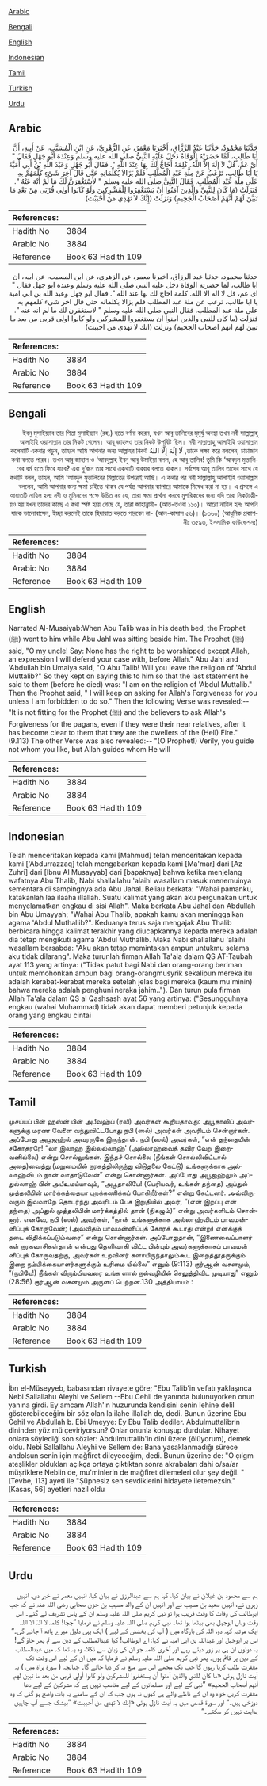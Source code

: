 [Arabic](#arabic)

[Bengali](#bengali)

[English](#english)

[Indonesian](#indonesian)

[Tamil](#tamil)

[Turkish](#turkish)

[Urdu](#urdu)

## Arabic


<div dir="rtl" lang="ar" style={{fontSize:'larger',backgroundColor:'#f8f9fa',padding:20}}>
حَدَّثَنَا مَحْمُودٌ، حَدَّثَنَا عَبْدُ الرَّزَّاقِ، أَخْبَرَنَا مَعْمَرٌ، عَنِ الزُّهْرِيِّ، عَنِ ابْنِ الْمُسَيَّبِ، عَنْ أَبِيهِ، أَنَّ أَبَا طَالِبٍ، لَمَّا حَضَرَتْهُ الْوَفَاةُ دَخَلَ عَلَيْهِ النَّبِيُّ صلى الله عليه وسلم وَعِنْدَهُ أَبُو جَهْلٍ فَقَالَ ‏"‏ أَىْ عَمِّ، قُلْ لاَ إِلَهَ إِلاَّ اللَّهُ‏.‏ كَلِمَةً أُحَاجُّ لَكَ بِهَا عِنْدَ اللَّهِ ‏"‏‏.‏ فَقَالَ أَبُو جَهْلٍ وَعَبْدُ اللَّهِ بْنُ أَبِي أُمَيَّةَ يَا أَبَا طَالِبٍ، تَرْغَبُ عَنْ مِلَّةِ عَبْدِ الْمُطَّلِبِ فَلَمْ يَزَالاَ يُكَلِّمَانِهِ حَتَّى قَالَ آخِرَ شَىْءٍ كَلَّمَهُمْ بِهِ عَلَى مِلَّةِ عَبْدِ الْمُطَّلِبِ‏.‏ فَقَالَ النَّبِيُّ صلى الله عليه وسلم ‏"‏ لأَسْتَغْفِرَنَّ لَكَ مَا لَمْ أُنْهَ عَنْهُ ‏"‏‏.‏ فَنَزَلَتْ ‏(‏مَا كَانَ لِلنَّبِيِّ وَالَّذِينَ آمَنُوا أَنْ يَسْتَغْفِرُوا لِلْمُشْرِكِينَ وَلَوْ كَانُوا أُولِي قُرْبَى مِنْ بَعْدِ مَا تَبَيَّنَ لَهُمْ أَنَّهُمْ أَصْحَابُ الْجَحِيمِ‏)‏ وَنَزَلَتْ ‏(‏إِنَّكَ لاَ تَهْدِي مَنْ أَحْبَبْتَ‏)‏
</div>
<div style={{backgroundColor:'#f8f9fa',padding:20, marginBottom: 10}}><table> <thead> <tr> <th>References:</th> <th></th> </tr> </thead> <tbody><tr><td>Hadith No</td><td>3884</td></tr><tr><td>Arabic No</td><td>3884</td></tr><tr><td>Reference</td><td>Book 63 Hadith 109</td></tr></tbody></table></div>


<div dir="rtl" lang="ar" style={{fontSize:'larger',backgroundColor:'#f8f9fa',padding:20}}>
حدثنا محمود، حدثنا عبد الرزاق، اخبرنا معمر، عن الزهري، عن ابن المسيب، عن ابيه، ان ابا طالب، لما حضرته الوفاة دخل عليه النبي صلى الله عليه وسلم وعنده ابو جهل فقال " اى عم، قل لا اله الا الله. كلمة احاج لك بها عند الله ". فقال ابو جهل وعبد الله بن ابي امية يا ابا طالب، ترغب عن ملة عبد المطلب فلم يزالا يكلمانه حتى قال اخر شىء كلمهم به على ملة عبد المطلب. فقال النبي صلى الله عليه وسلم " لاستغفرن لك ما لم انه عنه ". فنزلت (ما كان للنبي والذين امنوا ان يستغفروا للمشركين ولو كانوا اولي قربى من بعد ما تبين لهم انهم اصحاب الجحيم) ونزلت (انك لا تهدي من احببت)
</div>
<div style={{backgroundColor:'#f8f9fa',padding:20, marginBottom: 10}}><table> <thead> <tr> <th>References:</th> <th></th> </tr> </thead> <tbody><tr><td>Hadith No</td><td>3884</td></tr><tr><td>Arabic No</td><td>3884</td></tr><tr><td>Reference</td><td>Book 63 Hadith 109</td></tr></tbody></table></div>

## Bengali


<div dir="rtl" lang="bn" style={{fontSize:'larger',backgroundColor:'#f8f9fa',padding:20}}>
ইবনু মুসাইয়্যাব তার পিতা মুসাইয়্যাব (রহ.) হতে বর্ণনা করেন, যখন আবূ তালিবের মুমূর্ষু অবস্থা তখন নবী সাল্লাল্লাহু আলাইহি ওয়াসাল্লাম তার নিকট গেলেন। আবূ জাহলও তার নিকট উপবিষ্ট ছিল। নবী সাল্লাল্লাহু আলাইহি ওয়াসাল্লাম তাকে লক্ষ্য করে বললেন, চাচাজান, لَا إِلَهَ إِلَّا اللهُ কলেমাটি একবার পড়ুন, তাহলে আমি আপনার জন্য আল্লাহর নিকট কথা বলতে পারব। তখন আবূ জাহাল ও ‘আবদুল্লাহ ইবনু আবূ উমাইয়া বলল, হে আবূ তালিব! তুমি কি ‘আবদুল মুত্তালিবের ধর্ম হতে ফিরে যাবে? এরা দু’জন তার সাথে একথাটি বারবার বলতে থাকল। সর্বশেষ আবূ তালিব তাদের সাথে যে কথাটি বলল, তাহল, আমি ‘আবদুল মুত্তালিবের মিল্লাতের উপরেই আছি। এ কথার পর নবী সাল্লাল্লাহু আলাইহি ওয়াসাল্লাম বললেন, আমি আপনার জন্য ক্ষমা চাইতে থাকব যে পর্যন্ত আপনার ব্যাপারে আমাকে নিষেধ করা না হয়। এ প্রসঙ্গে এ আয়াতটি নাযিল হলঃ নবী ও মুমিনদের পক্ষে উচিত নয় যে, তারা ক্ষমা প্রার্থনা করবে মুশরিকদের জন্য যদি তারা নিকটাত্মীয়ও হয় যখন তাদের কাছে এ কথা স্পষ্ট হয়ে গেছে যে, তারা জাহান্নামী- (আত-তওবা ১১৩)। আরো নাযিল হলঃ আপনি যাকে ভালোবাসেন, ইচ্ছা করলেই তাকে হিদায়াত করতে পারবেন না- (আল-কাসাস ৫৬)। (১৩৬০) (আধুনিক প্রকাশনীঃ ৩৫৯৬, ইসলামিক ফাউন্ডেশনঃ)
</div>
<div style={{backgroundColor:'#f8f9fa',padding:20, marginBottom: 10}}><table> <thead> <tr> <th>References:</th> <th></th> </tr> </thead> <tbody><tr><td>Hadith No</td><td>3884</td></tr><tr><td>Arabic No</td><td>3884</td></tr><tr><td>Reference</td><td>Book 63 Hadith 109</td></tr></tbody></table></div>

## English


<div dir="ltr" lang="en" style={{fontSize:'larger',backgroundColor:'#f8f9fa',padding:20}}>
Narrated Al-Musaiyab:When Abu Talib was in his death bed, the Prophet (ﷺ) went to him while Abu Jahl was sitting beside him. The Prophet (ﷺ) said, "O my uncle! Say: None has the right to be worshipped except Allah, an expression I will defend your case with, before Allah." Abu Jahl and 'Abdullah bin Umaiya said, "O Abu Talib! Will you leave the religion of 'Abdul Muttalib?" So they kept on saying this to him so that the last statement he said to them (before he died) was: "I am on the religion of 'Abdul Muttalib." Then the Prophet said, " I will keep on asking for Allah's Forgiveness for you unless I am forbidden to do so." Then the following Verse was revealed:-- "It is not fitting for the Prophet (ﷺ) and the believers to ask Allah's Forgiveness for the pagans, even if they were their near relatives, after it has become clear to them that they are the dwellers of the (Hell) Fire." (9.113) The other Verse was also revealed:-- "(O Prophet!) Verily, you guide not whom you like, but Allah guides whom He will
</div>
<div style={{backgroundColor:'#f8f9fa',padding:20, marginBottom: 10}}><table> <thead> <tr> <th>References:</th> <th></th> </tr> </thead> <tbody><tr><td>Hadith No</td><td>3884</td></tr><tr><td>Arabic No</td><td>3884</td></tr><tr><td>Reference</td><td>Book 63 Hadith 109</td></tr></tbody></table></div>

## Indonesian


<div dir="ltr" lang="id" style={{fontSize:'larger',backgroundColor:'#f8f9fa',padding:20}}>
Telah menceritakan kepada kami [Mahmud] telah menceritakan kepada kami ['Abdurrazzaq] telah mengabarkan kepada kami [Ma'mar] dari [Az Zuhri] dari [Ibnu Al Musayyab] dari [bapaknya] bahwa ketika menjelang wafatnya Abu Thalib, Nabi shallallahu 'alaihi wasallam masuk menemuinya sementara di sampingnya ada Abu Jahal. Beliau berkata: "Wahai pamanku, katakanlah laa ilaaha illallah. Suatu kalimat yang akan aku pergunakan untuk menyelamatkan engkau di sisi Allah". Maka berkata Abu Jahal dan Abdullah bin Abu Umayyah; "Wahai Abu Thalib, apakah kamu akan meninggalkan agama 'Abdul Muthallib?". Keduanya terus saja mengajak Abu Thalib berbicara hingga kalimat terakhir yang diucapkannya kepada mereka adalah dia tetap mengikuti agama 'Abdul Muthallib. Maka Nabi shallallahu 'alaihi wasallam bersabda: "Aku akan tetap memintakan ampun untukmu selama aku tidak dilarang". Maka turunlah firman Allah Ta'ala dalam QS AT-Taubah ayat 113 yang artinya: ("Tidak patut bagi Nabi dan orang-orang beriman untuk memohonkan ampun bagi orang-orangmusyrik sekalipun mereka itu adalah kerabat-kerabat mereka setelah jelas bagi mereka (kaum mu'minin) bahwa mereka adalah penghuni neraka jahim.."). Dan turun pula firman Allah Ta'ala dalam QS al Qashsash ayat 56 yang artinya: ("Sesungguhnya engkau (wahai Muhammad) tidak akan dapat memberi petunjuk kepada orang yang engkau cintai
</div>
<div style={{backgroundColor:'#f8f9fa',padding:20, marginBottom: 10}}><table> <thead> <tr> <th>References:</th> <th></th> </tr> </thead> <tbody><tr><td>Hadith No</td><td>3884</td></tr><tr><td>Arabic No</td><td>3884</td></tr><tr><td>Reference</td><td>Book 63 Hadith 109</td></tr></tbody></table></div>

## Tamil


<div dir="ltr" lang="ta" style={{fontSize:'larger',backgroundColor:'#f8f9fa',padding:20}}>
முசய்யப் பின் ஹஸ்ன் பின் அபீவஹ்ப் (ரலி) அவர்கள் கூறியதாவது: அபூதாலிப் அவர்களுக்கு மரண வேளை வந்துவிட்டபோது நபி (ஸல்) அவர்கள் அவரிடம் சென்றார்கள். அப்போது அபூஜஹ்ல் அவரருகே இருந்தான். நபி (ஸல்) அவர்கள், “என் தந்தையின் சகோதரரே! “லா இலாஹ இல்லல்லாஹ்' (அல்லாஹ்வைத் தவிர வேறு இறைவனில்லை) என்று சொல்லுங்கள். இந்தச் சொல்லை (நீங்கள் சொல்லிவிட்டால் அதை)வைத்து (மறுமையில் நரகத்திலிருந்து விடுதலை கேட்டு) உங்களுக்காக அல்லாஹ்விடம் நான் வாதாடுவேன்” என்று சொன்னார்கள். அப்போது அபூஜஹ்லும் அப்துல்லாஹ் பின் அபீஉமய்யாவும், “அபூதாலிபே! (பெரியவர், உங்கள் தந்தை) அப்துல் முத்தலிபின் மார்க்கத்தையா புறக்கணிக்கப் போகிறீர்கள்?” என்று கேட்டனர். அவ்விருவரும் இவ்வாறே தொடர்ந்து அவரிடம் பேச இறுதியில் அவர், “(என் இறப்பு என் தந்தை) அப்துல் முத்தலிபின் மார்க்கத்தில் தான் (நிகழும்)” என்று அவர்களிடம் சொன்னார். எனவே, நபி (ஸல்) அவர்கள், “நான் உங்களுக்காக அல்லாஹ்விடம் பாவமன்னிப்புக் கோருவேன்; (அவ்விதம் பாவமன்னிப்புக் கோரக் கூடாது என்று) எனக்குத் தடை விதிக்கப்படும்வரை” என்று சொன்னார்கள். அப்போதுதான், “இணைவைப்பாளர் கள் நரகவாசிகள்தான் என்பது தெளிவாகி விட்ட பின்பும் அவர்களுக்காகப் பாவமன் னிப்புக் கோருவதற்கு, அவர்கள் உறவினர் களாயிருந்தாலும்கூட இறைத்தூதருக்கும் இறை நம்பிக்கையாளர்களுக்கும் உரிமை யில்லை” எனும் (9:113) குர்ஆன் வசனமும், “(நபியே!) நீங்கள் விரும்பியவரை உங்க ளால் நல்வழியில் செலுத்திவிட முடியாது” எனும் (28:56) குர்ஆன் வசனமும் அருளப் பெற்றன.130 அத்தியாயம் :
</div>
<div style={{backgroundColor:'#f8f9fa',padding:20, marginBottom: 10}}><table> <thead> <tr> <th>References:</th> <th></th> </tr> </thead> <tbody><tr><td>Hadith No</td><td>3884</td></tr><tr><td>Arabic No</td><td>3884</td></tr><tr><td>Reference</td><td>Book 63 Hadith 109</td></tr></tbody></table></div>

## Turkish


<div dir="ltr" lang="tr" style={{fontSize:'larger',backgroundColor:'#f8f9fa',padding:20}}>
İbn el-Müseyyeb, babasından rivayete göre; "Ebu Talib'in vefatı yaklaşınca Nebi Sallallahu Aleyhi ve Sellem --Ebu Cehil de yanında bulunuyorken onun yanına girdi. Ey amcam Allah'ın huzurunda kendisini senin lehine delil gösterebileceğim bir söz olan la ilahe ilIallah de, dedi. Bunun üzerine Ebu Cehil ve Abdullah b. Ebi Umeyye: Ey Ebu Talib dediler. Abdulmuttalibrin dininden yüz mü çeviriyorsun? Onlar onunla konuşup durdular. Nihayet onlara söylediği son sözler: Abdulmuttalib'in dini üzere (ölüyorum), demek oldu. Nebi Sallallahu Aleyhi ve Sellem de: Bana yasaklanmadığı sürece andolsun senin için mağfiret dileyeceğim, dedi. Bunun üzerine de: "O çılgm ateşlikler oldukları açıkça ortaya çıktıktan sonra akrabaları dahi o/sa/ar müşriklere Nebiin de, mu'minlerin de mağfiret dilemeleri olur şey değil. " [Tevbe, 113] ayeti ile "Şüpnesiz sen sevdiklerini hidayete iletemezsin." [Kasas, 56] ayetleri nazil oldu
</div>
<div style={{backgroundColor:'#f8f9fa',padding:20, marginBottom: 10}}><table> <thead> <tr> <th>References:</th> <th></th> </tr> </thead> <tbody><tr><td>Hadith No</td><td>3884</td></tr><tr><td>Arabic No</td><td>3884</td></tr><tr><td>Reference</td><td>Book 63 Hadith 109</td></tr></tbody></table></div>

## Urdu


<div dir="rtl" lang="ur" style={{fontSize:'larger',backgroundColor:'#f8f9fa',padding:20}}>
ہم سے محمود بن غیلان نے بیان کیا، کہا ہم سے عبدالرزق نے بیان کیا، انہیں معمر نے خبر دی، انہیں زہری نے، انہیں سعید بن مسیب نے اور انہیں ان کے والد مسیب بن حزن صحابی رضی اللہ عنہ نے کہ جب ابوطالب کی وفات کا وقت قریب ہوا تو نبی کریم صلی اللہ علیہ وسلم ان کے پاس تشریف لے گئے۔ اس وقت وہاں ابوجہل بھی بیٹھا ہوا تھا۔ نبی کریم صلی اللہ علیہ وسلم نے فرمایا ”چچا! کلمہ لا الہٰ الا اللہ ایک مرتبہ کہہ دو، اللہ کی بارگاہ میں ( آپ کی بخشش کے لیے ) ایک یہی دلیل میرے ہاتھ آ جائے گی۔“ اس پر ابوجہل اور عبداللہ بن ابی امیہ نے کہا: اے ابوطالب! کیا عبدالمطلب کے دین سے تم پھر جاؤ گے! یہ دونوں ان ہی پر زور دیتے رہے اور آخری کلمہ جو ان کی زبان سے نکلا، وہ یہ تھا کہ میں عبدالمطلب کے دین پر قائم ہوں۔ پھر نبی کریم صلی اللہ علیہ وسلم نے فرمایا کہ میں ان کے لیے اس وقت تک مغفرت طلب کرتا رہوں گا جب تک مجھے اس سے منع نہ کر دیا جائے گا۔ چنانچہ ( سورۃ براۃ میں ) یہ آیت نازل ہوئی «ما كان للنبي والذين آمنوا أن يستغفروا للمشركين ولو كانوا أولي قربى من بعد ما تبين لهم أنهم أصحاب الجحيم‏» ”نبی کے لیے اور مسلمانوں کے لیے مناسب نہیں ہے کہ مشرکین کے لیے دعا مغفرت کریں خواہ وہ ان کے ناطے والے ہی کیوں نہ ہوں جب کہ ان کے سامنے یہ بات واضح ہو گئی کہ وہ دوزخی ہیں۔“ اور سورۃ قصص میں یہ آیت نازل ہوئی «إنك لا تهدي من أحببت‏» ”بیشک جسے آپ چاہیں ہدایت نہیں کر سکتے۔“
</div>
<div style={{backgroundColor:'#f8f9fa',padding:20, marginBottom: 10}}><table> <thead> <tr> <th>References:</th> <th></th> </tr> </thead> <tbody><tr><td>Hadith No</td><td>3884</td></tr><tr><td>Arabic No</td><td>3884</td></tr><tr><td>Reference</td><td>Book 63 Hadith 109</td></tr></tbody></table></div>